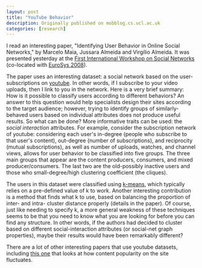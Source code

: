 ```yaml
---
layout: post
title: "YouTube Behavior"
description: Originally published on mobblog.cs.ucl.ac.uk
categories: [research]
---
```


I read an interesting paper, "Identifying User Behavior in Online Social Networks," by Marcelo Maia, Jussara Almeida and Virgílio Almeida. It was presented yesterday at the <a href="http://socialnets2008.msra.cn/program.html">First International Workshop on Social Networks</a> (co-located with <a href="http://www.dcs.gla.ac.uk/Conferences/EuroSys2008/">EuroSys 2008</a>).

The paper uses an interesting dataset: a social network based on the user-subscriptions on <a href="http://youtube.com/">youtube</a>. In other words, if I subscribe to your video uploads, then I link to you in the network. Here is a very brief summary: How is it possible to classify users according to different behaviors? An answer to this question would help specialists design their sites according to the target audience; however, trying to identify groups of similarly-behaved users based on individual attributes does not produce useful results. So what can be done? More informative traits can be used: the _social interaction_ attributes. For example, consider the subscription network of youtube: considering each user's in-degree (people who subscribe to that user's content), out-degree (number of subscriptions), and reciprocity (mutual subscriptions), as well as number of uploads, watches, and channel views, allows for user behavior to be classified into five groups. The three main groups that appear are the content producers, consumers, and mixed producer/consumers. The last two are the old-possibly inactive users and those who small-degree/high clustering coefficient (the cliques).

The users in this dataset were classified using <a href="http://en.wikipedia.org/wiki/K-means_algorithm">k-means</a>, which typically relies on a pre-defined value of k to work. Another interesting contribution is a method that finds what k to use, based on balancing the proportion of inter- and intra- cluster distance properly (details in the paper). Of course, just like needing to specify k, a more general weakness of these techniques seems to be that you need to know what you are looking for before you can find any structure. In other words, if the authors had decided to cluster based on different social-interaction attributes (or social-net graph properties), maybe their results would have been remarkably different?

There are a lot of other interesting papers that use youtube datasets, including <a href="http://www.imconf.net/imc-2007/papers/imc131.pdf">this one</a> that looks at how content popularity on the site fluctuates.

